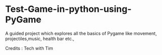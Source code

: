 # Test-Game-in-python-using-PyGame
A guided project which explores all the basics of Pygame like movement, projectiles,music, health bar etc.,

Credits : Tech with Tim

